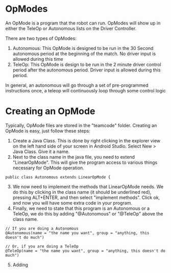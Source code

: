 # OpModes

<p>An OpMode is a program that the robot can run. OpModes will show up in either the TeleOp or Autonomous lists on the Driver Controller.</p>
<p>There are two types of OpModes:</p>

1) Autonomous: This OpMode is designed to be run in the 30 Second autonomous period at the beginning of the match. No driver input is allowed during this time
2) TeleOp: This OpMode is design to be run in the 2 minute driver control period after the autonomous period. Driver input is allowed during this period.

<p>In general, an autonomous will go through a set of pre-programmed instructions once, a teleop will continuously loop through some control logic</p>

# Creating an OpMode

Typically, OpMode files are stored in the "teamcode" folder. Creating an OpMode is easy, just follow these steps:

1) Create a Java Class. This is done by right clicking in the explorer view on the left hand side of your screen in Android Studio. Select New > Java Class. Give it a name.
2) Next to the class name in the java file, you need to extend "LinearOpMode". This will give the program access to various things necessary for OpMode operation.
```
public class Autonomous extends LinearOpMode {
```
3) We now need to implement the methods that LinearOpMode needs. We do this by clicking in the class name (it should be underlined red), pressing ALT+ENTER, and then select "implement methods". Click ok, and now you will have some extra code in your program.
4) Finally, we need to state that this program is an Autonomous or a TeleOp, we do this by adding "@Autonomous" or "@TeleOp" above the class name.
```
// If you are doing a Autonomous
@Autonomous(name = "the name you want", group = "anything, this doesn't do much")

// Or, if you are doing a TeleOp
@TeleOp(name = "the name you want", group = "anything, this doesn't do much")
```
5) Adding 
